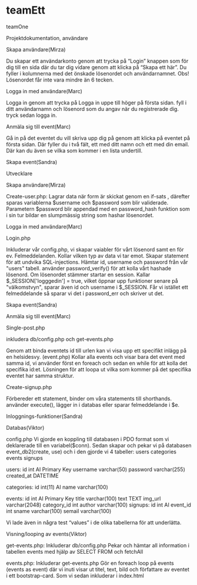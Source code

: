# teamEtt
teamOne

Projektdokumentation, användare

Skapa användare(Mirza)

Du skapar ett användarkonto genom att trycka på “Login” knappen som för dig till en sida där du tar dig vidare genom att klicka på “Skapa ett här”. Du fyller i kolumnerna med det önskade lösenordet och användarnamnet. Obs! Lösenordet får inte vara mindre än 6 tecken.   

Logga in med användare(Marc)

Logga in genom att trycka på Logga in uppe till höger på första sidan.
fyll i ditt användarnamn och lösenord som du angav när du registrerade dig.
tryck sedan logga in.

Anmäla sig till event(Marc)

Gå in på det eventet du vill skriva upp dig på genom att klicka på eventet på första sidan. Där fyller du i två fält, ett med ditt namn och ett med din email.
Där kan du även se vilka som kommer i en lista undertill.


Skapa event(Sandra)











Utvecklare

Skapa användare(Mirza)  

Create-user.php: Lagrar data när form är skickat genom en if-sats , därefter sparas variablerna $username och $password som blir validerade. 
Parametern $password blir appendad med en password_hash funktion som i sin tur bildar en slumpmässig string som hashar lösenordet.


Logga in med användare(Marc)

Login.php

Inkluderar vår config.php, vi skapar vaiabler för vårt lösenord samt en för ev. Felmeddelanden. Kollar vilken typ av data vi tar emot. Skapar statement för att undvika SQL-injections. Hämtar id, username och password från vår "users" tabell.
använder password_verify() för att kolla vårt hashade lösenord. Om lösenordet stämmer startar en session. Kallar $_SESSION['logggedin'] = true, vilket öppnar upp funktioner senare på "välkomstvyn", sparar även id och username i 
$_SESSION. Får vi istället ett felmeddelande så sparar vi det i password_err och skriver ut det.


Skapa event(Sandra)











Anmäla sig till event(Marc)


Single-post.php

inkludera db/config.php och get-events.php

Genom att binda eventets id till urlen kan vi visa upp ett specifikt inlägg på en helsidesvy. (event.php) Kollar alla events och visar bara det event med samma id, vi använder först en foreach och sedan en while för att kolla det specifika id:et. Lösningen för att loopa ut vilka som kommer på det specifika eventet har samma struktur.

Create-signup.php

Förbereder ett statement, binder om våra statements till shorthands. använder execute(), lägger in i databas eller sparar felmeddelande i $e.


Inloggnings-funktioner(Sandra)

Databas(Viktor)

config.php
Vi gjorde en koppling till databasen i PDO format som vi deklarerade till en variabel($conn).
Sedan skapar och pekar vi på databasen event_db2(create, use) och i den gjorde vi 4 tabeller:
users
categories
events
signups


users: 
id int AI Primary Key
	username varchar(50)
	password varchar(255)
	created_at DATETIME

categories: 
        id int(11) AI
	        name varchar(100)

events: 
	id int AI Primary Key
	title varchar(100)
	text TEXT
	img_url varchar(2048)
	category_id int
	author varchar(100)
signups:
	id int AI
	event_id int
	sname varchar(100)
	semail varchar(100)
	



 

Vi lade även in några test “values” i de olika tabellerna för att underlätta.

Visning/looping av events(Viktor)

get-events.php:
Inkluderar db/config.php
Pekar och hämtar all information i tabellen events med hjälp av SELECT  FROM och fetchAll

events.php:
Inkluderar get-events.php
Gör en foreach loop på events (events as event) där vi inuti visar ut titel, text, bild och författare av eventet i ett bootstrap-card. Som vi sedan inkluderar i index.html

